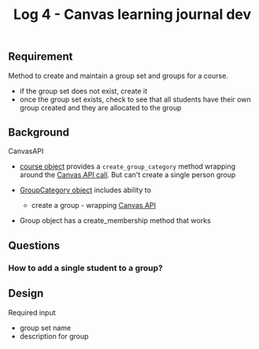﻿---
backlinks:
- title: Canvas Learning Journal
  url: /memex/sense/CASA/CASA/canvas-learning-journal.html
tags:
- canvas-learning-journal
- casa
title: Log 4 - Canvas learning journal dev
type: note
---
## Requirement

Method to create and maintain a group set and groups for a course.

- if the group set does not exist, create it
- once the group set exists, check to see that all students have their own group created and they are allocated to the group

## Background

CanvasAPI 

- [course object](https://canvasapi.readthedocs.io/en/stable/course-ref.html?highlight=group) provides a `create_group_category` method wrapping around the [Canvas API call](https://canvas.instructure.com/doc/api/group_categories.html#method.group_categories.create). But can't create a single person group
- [GroupCategory object](https://canvasapi.readthedocs.io/en/stable/group-ref.html#groupcategory) includes ability to

  -  create a group - wrapping [Canvas API](https://canvas.instructure.com/doc/api/groups.html#method.groups.create)

- Group object has a create_membership method that works

## Questions



### How to add a single student to a group?


## Design

Required input

- group set name
- description for group